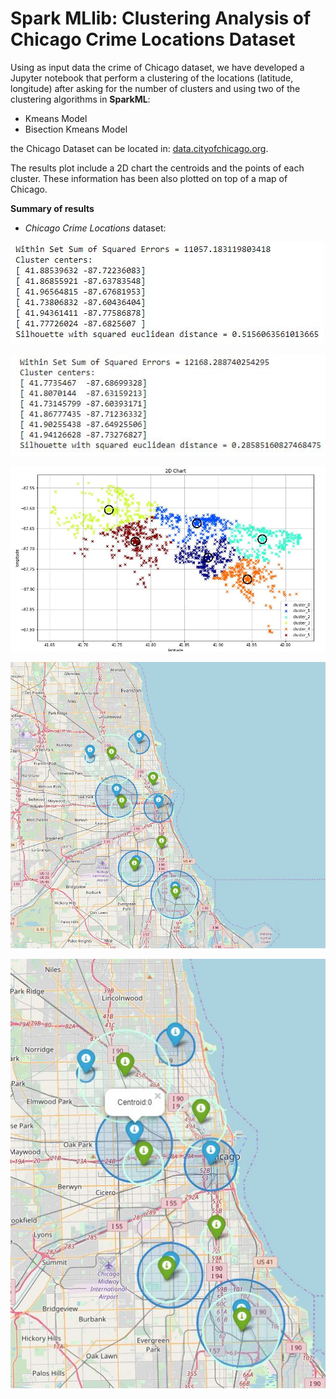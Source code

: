# Spark MLlib: Clustering Analysis of Chicago Crime Locations Dataset

Using as input data the crime of Chicago dataset, we have developed a Jupyter notebook that perform a clustering of the locations (latitude, longitude) after asking for the number of clusters and using two of the clustering algorithms in **SparkML**:
- Kmeans Model
- Bisection Kmeans Model

the Chicago Dataset can be located in: [data.cityofchicago.org](https://data.cityofchicago.org/Public-Safety/Crimes-2001-to-present/ijzp-q8t2).

The results plot include a 2D chart the centroids and the points of each cluster. These information has been also plotted on top of a map of Chicago.


**Summary of results**

- *Chicago Crime Locations* dataset:

![results_scores](./pictures/image5_kmeans.JPG)

![results_scores](./pictures/image4_bisection.JPG)


![results_scores](./pictures/image1.JPG)

![results_scores](./pictures/image2.JPG)

![results_scores](./pictures/image3.JPG)

